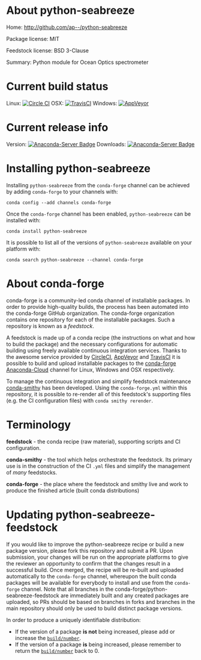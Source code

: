 About python-seabreeze
======================

Home: http://github.com/ap--/python-seabreeze

Package license: MIT

Feedstock license: BSD 3-Clause

Summary: Python module for Ocean Optics spectrometer



Current build status
====================

Linux: [![Circle CI](https://circleci.com/gh/conda-forge/python-seabreeze-feedstock.svg?style=shield)](https://circleci.com/gh/conda-forge/python-seabreeze-feedstock)
OSX: [![TravisCI](https://travis-ci.org/conda-forge/python-seabreeze-feedstock.svg?branch=master)](https://travis-ci.org/conda-forge/python-seabreeze-feedstock)
Windows: [![AppVeyor](https://ci.appveyor.com/api/projects/status/github/conda-forge/python-seabreeze-feedstock?svg=True)](https://ci.appveyor.com/project/conda-forge/python-seabreeze-feedstock/branch/master)

Current release info
====================
Version: [![Anaconda-Server Badge](https://anaconda.org/conda-forge/python-seabreeze/badges/version.svg)](https://anaconda.org/conda-forge/python-seabreeze)
Downloads: [![Anaconda-Server Badge](https://anaconda.org/conda-forge/python-seabreeze/badges/downloads.svg)](https://anaconda.org/conda-forge/python-seabreeze)

Installing python-seabreeze
===========================

Installing `python-seabreeze` from the `conda-forge` channel can be achieved by adding `conda-forge` to your channels with:

```
conda config --add channels conda-forge
```

Once the `conda-forge` channel has been enabled, `python-seabreeze` can be installed with:

```
conda install python-seabreeze
```

It is possible to list all of the versions of `python-seabreeze` available on your platform with:

```
conda search python-seabreeze --channel conda-forge
```


About conda-forge
=================

conda-forge is a community-led conda channel of installable packages.
In order to provide high-quality builds, the process has been automated into the
conda-forge GitHub organization. The conda-forge organization contains one repository
for each of the installable packages. Such a repository is known as a *feedstock*.

A feedstock is made up of a conda recipe (the instructions on what and how to build
the package) and the necessary configurations for automatic building using freely
available continuous integration services. Thanks to the awesome service provided by
[CircleCI](https://circleci.com/), [AppVeyor](http://www.appveyor.com/)
and [TravisCI](https://travis-ci.org/) it is possible to build and upload installable
packages to the [conda-forge](https://anaconda.org/conda-forge)
[Anaconda-Cloud](http://docs.anaconda.org/) channel for Linux, Windows and OSX respectively.

To manage the continuous integration and simplify feedstock maintenance
[conda-smithy](http://github.com/conda-forge/conda-smithy) has been developed.
Using the ``conda-forge.yml`` within this repository, it is possible to re-render all of
this feedstock's supporting files (e.g. the CI configuration files) with ``conda smithy rerender``.


Terminology
===========

**feedstock** - the conda recipe (raw material), supporting scripts and CI configuration.

**conda-smithy** - the tool which helps orchestrate the feedstock.
                   Its primary use is in the construction of the CI ``.yml`` files
                   and simplify the management of *many* feedstocks.

**conda-forge** - the place where the feedstock and smithy live and work to
                  produce the finished article (built conda distributions)


Updating python-seabreeze-feedstock
===================================

If you would like to improve the python-seabreeze recipe or build a new
package version, please fork this repository and submit a PR. Upon submission,
your changes will be run on the appropriate platforms to give the reviewer an
opportunity to confirm that the changes result in a successful build. Once
merged, the recipe will be re-built and uploaded automatically to the
`conda-forge` channel, whereupon the built conda packages will be available for
everybody to install and use from the `conda-forge` channel.
Note that all branches in the conda-forge/python-seabreeze-feedstock are
immediately built and any created packages are uploaded, so PRs should be based
on branches in forks and branches in the main repository should only be used to
build distinct package versions.

In order to produce a uniquely identifiable distribution:
 * If the version of a package **is not** being increased, please add or increase
   the [``build/number``](http://conda.pydata.org/docs/building/meta-yaml.html#build-number-and-string).
 * If the version of a package **is** being increased, please remember to return
   the [``build/number``](http://conda.pydata.org/docs/building/meta-yaml.html#build-number-and-string)
   back to 0.
